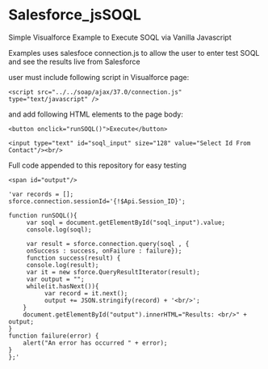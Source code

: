 # Salesforce_jsSOQL
Simple Visualforce Example to Execute SOQL via Vanilla Javascript

Examples uses salesfoce connection.js to allow the user to enter test SOQL and see the results live from Salesforce

user must include following script in Visualforce page: 

`<script src="../../soap/ajax/37.0/connection.js" type="text/javascript" />`

and add following HTML elements to the page body: 

`<button onclick="runSOQL()">Execute</button>`

`<input type="text" id="soql_input" size="128" value="Select Id From Contact"/><br/>`

Full code appended to this repository for easy testing

`<span id="output"/> `


    'var records = []; 
    sforce.connection.sessionId='{!$Api.Session_ID}';

    function runSOQL(){
         var soql = document.getElementById("soql_input").value;
         console.log(soql); 
         
         var result = sforce.connection.query(soql , {
         onSuccess : success, onFailure : failure});
         function success(result) {
         console.log(result);
         var it = new sforce.QueryResultIterator(result);
         var output = ""; 
         while(it.hasNext()){
              var record = it.next();
              output += JSON.stringify(record) + '<br/>'; 
        } 
        document.getElementById("output").innerHTML="Results: <br/>" + output;
    }
    function failure(error) {
        alert("An error has occurred " + error);
    }
    };'

